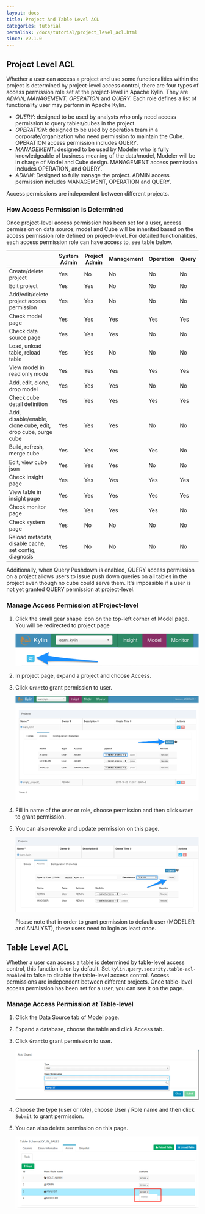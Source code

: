 ```yaml
---
layout: docs
title: Project And Table Level ACL
categories: tutorial
permalink: /docs/tutorial/project_level_acl.html
since: v2.1.0
---
```



## Project Level ACL
Whether a user can access a project and use some functionalities within the project is determined by project-level access control, there are four types of access permission role set at the project-level in Apache Kylin. They are *ADMIN*, *MANAGEMENT*, *OPERATION* and *QUERY*. Each role defines a list of functionality user may perform in Apache Kylin.

- *QUERY*: designed to be used by analysts who only need access permission to query tables/cubes in the project.
- *OPERATION*: designed to be used by operation team in a corporate/organization who need permission to maintain the Cube. OPERATION access permission includes QUERY.
- *MANAGEMENT*: designed to be used by Modeler who is fully knowledgeable of business meaning of the data/model, Modeler will be in charge of Model and Cube design. MANAGEMENT access permission includes OPERATION, and QUERY.
- *ADMIN*: Designed to fully manage the project. ADMIN access permission includes MANAGEMENT, OPERATION and QUERY.

Access permissions are independent between different projects.

### How Access Permission is Determined

Once project-level access permission has been set for a user, access permission on data source, model and Cube will be inherited based on the access permission role defined on project-level. For detailed functionalities, each access permission role can have access to, see table below.

|                                          | System Admin | Project Admin | Management | Operation | Query |
| ---------------------------------------- | ------------ | ------------- | ---------- | --------- | ----- |
| Create/delete project                    | Yes          | No            | No         | No        | No    |
| Edit project                             | Yes          | Yes           | No         | No        | No    |
| Add/edit/delete project access permission | Yes          | Yes           | No         | No        | No    |
| Check model page                         | Yes          | Yes           | Yes        | Yes       | Yes   |
| Check data source page                   | Yes          | Yes           | Yes        | No        | No    |
| Load, unload table, reload table         | Yes          | Yes           | No         | No        | No    |
| View model in read only mode             | Yes          | Yes           | Yes        | Yes       | Yes   |
| Add, edit, clone, drop model             | Yes          | Yes           | Yes        | No        | No    |
| Check cube detail definition             | Yes          | Yes           | Yes        | Yes       | Yes   |
| Add, disable/enable, clone cube, edit, drop cube, purge cube | Yes          | Yes           | Yes        | No        | No    |
| Build, refresh, merge cube               | Yes          | Yes           | Yes        | Yes       | No    |
| Edit, view cube json                     | Yes          | Yes           | Yes        | No        | No    |
| Check insight page                       | Yes          | Yes           | Yes        | Yes       | Yes   |
| View table in insight page               | Yes          | Yes           | Yes        | Yes       | Yes   |
| Check monitor page                       | Yes          | Yes           | Yes        | Yes       | No    |
| Check system page                        | Yes          | No            | No         | No        | No    |
| Reload metadata, disable cache, set config, diagnosis | Yes          | No            | No         | No        | No    |


Additionally, when Query Pushdown is enabled, QUERY access permission on a project allows users to issue push down queries on all tables in the project even though no cube could serve them. It's impossible if a user is not yet granted QUERY permission at project-level.

### Manage Access Permission at Project-level

1. Click the small gear shape icon on the top-left corner of Model page. You will be redirected to project page

   ![](../../images/Project-level-acl/ACL-1.png)

2. In project page, expand a project and choose Access.
3. Click `Grant`to grant permission to user.

	![](../../images/Project-level-acl/ACL-2.png)

4. Fill in name of the user or role, choose permission and then click `Grant` to grant permission.

5. You can also revoke and update permission on this page.

   ![](../../images/Project-level-acl/ACL-3.png)

   Please note that in order to grant permission to default user (MODELER and ANALYST), these users need to login as least once. 
   ​

## Table Level ACL
Whether a user can access a table is determined by table-level access control, this function is on by default. Set `kylin.query.security.table-acl-enabled` to false to disable the table-level access control.
Access permissions are independent between different projects.
Once table-level access permission has been set for a user, you can see it on the page.


### Manage Access Permission at Table-level

1. Click the Data Source tab of Model page.
2. Expand a database, choose the table and click Access tab.
3. Click `Grant`to grant permission to user.

	![](../../images/Table-level-acl/ACL-1.png)

4. Choose the type (user or role), choose User / Role name and then click `Submit` to grant permission.

5. You can also delete permission on this page.

   ![](../../images/Table-level-acl/ACL-2.png)